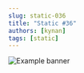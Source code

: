 ```yaml
---
slug: static-036
title: "Static #36"
authors: [kynan]
tags: [static]
---
```


![Example banner](/img/stories/static/036.png)

